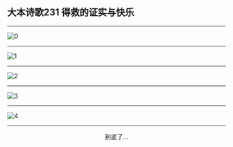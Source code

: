 
## 大本诗歌231 得救的证实与快乐
        
<div id="aplayer0"></div>

---

<img alt="0" data-original="https://cdn.jsdelivr.net/gh/k34869/shi/data/d0230/0">

---

<img alt="1" data-original="https://cdn.jsdelivr.net/gh/k34869/shi/data/d0230/1">

---

<img alt="2" data-original="https://cdn.jsdelivr.net/gh/k34869/shi/data/d0230/2">

---

<img alt="3" data-original="https://cdn.jsdelivr.net/gh/k34869/shi/data/d0230/3">

---

<img alt="4" data-original="https://cdn.jsdelivr.net/gh/k34869/shi/data/d0230/4">

---

<p style="text-align: center">到底了...</p>

<script src="/js/dist-view.js"></script>

<script>
MAIN.id = 'd0230';
        
const ap0 = new APlayer({
    container: document.getElementById('aplayer0'),
    volume: 1,
    loop: 'none',
    preload: 'none',
    audio: [{
        name: '大本诗歌231.mp3',
        artist: '大本诗歌',
        url: 'https://res.wx.qq.com/voice/getvoice?mediaid=MzI0NTk3MDM5M18yMjQ3NDkwNDQw',
        cover: '/favicon'
    }]
});
</script>
